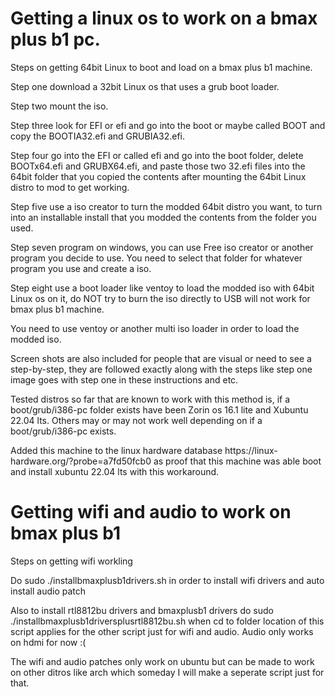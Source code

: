 <!DOCTYPE html>
<html>
<body>

<h1>Getting a linux os to work on a bmax plus b1 pc.</h1>

<p>Steps on getting 64bit Linux to boot and load on a bmax plus b1 machine.</p>

<p>Step one download a 32bit Linux os that uses a grub boot loader.</p>
<p>Step two mount the iso.</p>
<p>Step three look for EFI or efi and go into the boot or maybe called BOOT and copy the BOOTIA32.efi and GRUBIA32.efi.</p>
<p>Step four go into the EFI or called efi and go into the boot folder, delete BOOTx64.efi and GRUBX64.efi, and paste those two 32.efi files into the 64bit folder that you copied the contents after mounting the 64bit Linux distro to mod to get working.</p>
<p>Step five use a iso creator to turn the modded 64bit distro you want, to turn into an installable install that you modded the contents from the folder you used.</P>
<p>Step seven program on windows, you can use Free iso creator or another program you decide to use. You need to select that folder for whatever program you use and create a iso.</p>
<p>Step eight use a boot loader like ventoy to load the modded iso with 64bit Linux os on it, do NOT try to burn the iso directly to USB will not work for bmax plus b1 machine.</p>
<p>You need to use ventoy or another multi iso loader in order to load the modded iso.</p>
<p>Screen shots are also included for people that are visual or need to see a step-by-step, they are followed exactly along with the steps like step one image goes with step one in these instructions and etc.</p>
<p>Tested distros so far that are known to work with this method is, if a boot/grub/i386-pc folder exists have been Zorin os 16.1 lite and Xubuntu 22.04 lts. Others may or may not work well depending on if a boot/grub/i386-pc exists.</p>
<p>Added this machine to the linux hardware database https://linux-hardware.org/?probe=a7fd50fcb0 as proof that this machine was able boot and install xubuntu 22.04 lts with this workaround.</p>
<h1>Getting wifi and audio to work on bmax plus b1</h1>
<p>Steps on getting wifi workling</p>
<p>Do sudo ./installbmaxplusb1drivers.sh in order to install wifi drivers and auto install audio patch</p>
<p>Also to install rtl8812bu drivers and bmaxplusb1 drivers do sudo ./installbmaxplusb1driversplusrtl8812bu.sh when cd to folder location of this script applies for the other script just for wifi and audio. Audio only works on hdmi for now :(</p>
<p>The wifi and audio patches only work on ubuntu but can be made to work on other ditros like arch which someday I will make a seperate script just for that.</P>
</body>
</html>
